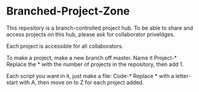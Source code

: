 # Branched-Project-Zone
This repository is a branch-controlled project hub.
To be able to share and access projects on this hub, please ask for collaborator priveldges.

Each project is accessible for all collaborators.

To make a project, make a new branch off master.
Name it Project-*
Replace the * with the number of projects in the repository, then add 1.

Each script you want in it, just make a file: Code-*
Replace * with a letter- start with A, then move on to Z for each project added.
